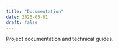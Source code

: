 ```yaml
---
title: "Documentation"
date: 2025-05-01
draft: false
---
```


Project documentation and technical guides. 